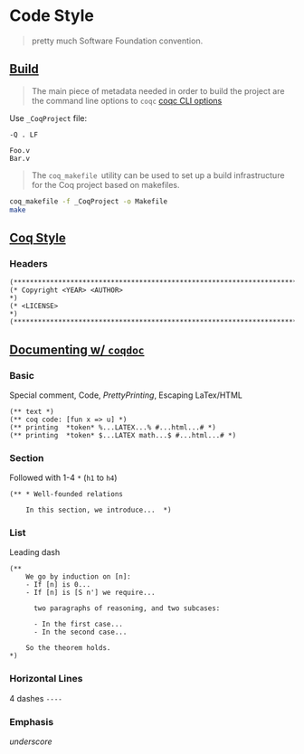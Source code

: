 Code Style
==========

> pretty much Software Foundation convention.

[Build](https://coq.inria.fr/refman/practical-tools/utilities.html#building-a-coq-project-with-coq-makefile)
------------------------------------------------------------------------------------------------------------

> The main piece of metadata needed in order to build the project are the command line options to `coqc`
> [coqc CLI options](https://coq.inria.fr/refman/practical-tools/coq-commands.html#command-line-options)

Use `_CoqProject` file:

```
-Q . LF

Foo.v
Bar.v
```

> The `coq_makefile `utility can be used to set up a build infrastructure for the Coq project based on makefiles.

```sh
coq_makefile -f _CoqProject -o Makefile
make
```




[Coq Style](https://github.com/coq/coq/wiki/CoqStyle)
-----------------------------------------------------

### Headers

```coq
(************************************************************************)
(* Copyright <YEAR> <AUTHOR>                                            *)
(* <LICENSE>                                                            *)
(************************************************************************)
```

[Documenting w/ `coqdoc`](https://coq.inria.fr/refman/practical-tools/utilities.html#documenting-coq-files-with-coqdoc)
-----------------------------------------------------------------------------------------------------------------------

### Basic

Special comment, Code, *PrettyPrinting*, Escaping LaTex/HTML

```coq
(** text *)
(** coq code: [fun x => u] *)
(** printing  *token* %...LATEX...% #...html...# *)
(** printing  *token* $...LATEX math...$ #...html...# *)
 ```

### Section

Followed with 1-4 `*` (`h1` to `h4`)

```coq
(** * Well-founded relations

    In this section, we introduce...  *)
```

### List

Leading dash

```coq
(**
    We go by induction on [n]:
    - If [n] is 0...
    - If [n] is [S n'] we require...

      two paragraphs of reasoning, and two subcases:

      - In the first case...
      - In the second case...

    So the theorem holds.
*)
```

### Horizontal Lines

4 dashes `----`


### Emphasis

_underscore_
